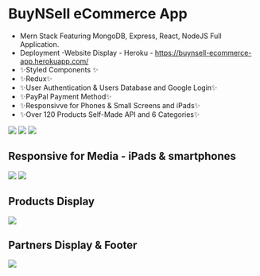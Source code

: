 <h1>BuyNSell eCommerce App</h1>


- Mern Stack Featuring MongoDB, Express, React, NodeJS Full Application.
- Deployment -Website Display - Heroku - https://buynsell-ecommerce-app.herokuapp.com/
- ✨Styled Components ✨
- ✨Redux✨
- ✨User Authentication & Users Database and Google Login✨
- ✨PayPal Payment Method✨
- ✨Responsivve for Phones & Small Screens and iPads✨
- ✨Over 120 Products Self-Made API and 6 Categories✨



<img src="https://serving.photos.photobox.com/548397971ee0cbddc2e08bf24cde01f7f7a9d39fe83ecb3d5e5b0d178996cb668f44eb09.jpg" />
<img src="https://serving.photos.photobox.com/98494944614b7a390f5227a000f9ae77d997b43a0cc7da194aeaa4f02e5f99899df86fd1.jpg" />
<img src="https://serving.photos.photobox.com/672095044b921a8d4f3689692c4a59e02dba218105a9984ffe3bfe9c8a475a01cc8eb6c3.jpg" />

<h2> Responsive for Media - iPads & smartphones </h2>
<img src="https://serving.photos.photobox.com/276030940a1688b64e1d2e245e0d5b622a116f38caad89be8fd6879ec66df450d60dc385.jpg" />
<img src="https://serving.photos.photobox.com/333681815a45cfab3a1448e37d181a95ce2e23417fb63daaea6a24af928defeb806cfea7.jpg" />

<h2>Products Display</h2>
<img src="https://serving.photos.photobox.com/155457751f1856c964abafaf4463bde6d7601aabf510e07a8e6babda771184600e8cab54.jpg" />

<h2>Partners Display & Footer </h2>
<img src="https://serving.photos.photobox.com/740514595c7fa896143e632ed2c8d7351f9c3987bac99f4be8432bcb8e09851f6db542b4.jpg" />
